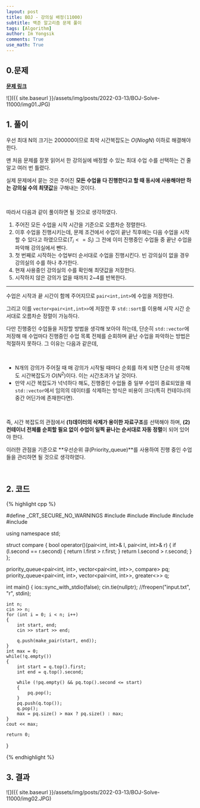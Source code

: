 ```yaml
---
layout: post
title: BOJ - 강의실 배정(11000)
subtitle: 백준 알고리즘 문제 풀이
tags: [Algorithm]
author: Im Yongsik
comments: True
use_math: True
---
```


## 0.문제

**[문제 링크](https://acmicpc.net/problem/11000)**

![]({{ site.baseurl }}/assets/img/posts/2022-03-13/BOJ-Solve-11000/img01.JPG)

## 1. 풀이

우선 최대 N의 크기는 200000이므로 최악 시간복잡도는 $O(NlogN)$ 이하로 해결해야 한다.

맨 처음 문제를 잘못 읽어서 한 강의실에 배정할 수 있는 최대 수업 수를 선택하는 건 줄 알고 여러 번 틀렸다.

실제 문제에서 묻는 것은 주어진 **모든 수업을 다 진행한다고 할 때 동시에 사용해야만 하는 강의실 수의 최댓값**을 구해내는 것이다.

<br/>

따라서 다음과 같이 풀이하면 될 것으로 생각하였다.

1. 주어진 모든 수업을 시작 시간을 기준으로 오름차순 정렬한다.
2. 이후 수업을 진행시키는데, 문제 조건에서 수업이 끝난 직후에는 다음 수업을 시작할 수 있다고 하였으므로($T_i <=S_i$) 그 전에 이미 진행중인 수업들 중 끝난 수업을 파악해 강의실에서 뺀다.
3. 첫 번째로 시작하는 수업부터 순서대로 수업을 진행시킨다. 빈 강의실이 없을 경우 강의실의 수를 하나 추가한다.
4. 현재 사용중인 강의실의 수를 확인해 최댓값을 저장한다.
5. 시작하지 않은 강의가 없을 때까지 2~4를 반복한다.

---

수업은 시작과 끝 시간이 함께 주어지므로 `pair<int,int>`에 수업을 저장한다. 

그리고 이를 `vector<pair<int,int>>`에 저장한 후 `std::sort`를 이용해 시작 시간 순서대로 오름차순 정렬이 가능하다.

다만 진행중인 수업들을 저장할 방법을 생각해 보아야 하는데, 단순히 `std::vector`에 저장해 매 수업마다 진행중인 수업 목록 전체를 순회하며 끝난 수업을 파악하는 방법은 적절하지 못하다. 그 이유는 다음과 같은데,

<br/>

* N개의 강의가 주어질 때 매 강의가 시작될 때마다 순회를 하게 되면 단순히 생각해도 시간복잡도가 $O(N^2)$이다. 이는 시간초과가 날 것이다.
* 만약 시간 복잡도가 넉넉하다 해도, 진행중인 수업들 중 일부 수업이 종료되었을 때 `std::vector`에서 임의의 데이터를 삭제하는 방식은 비용이 크다(특히 컨테이너의 중간 어딘가에 존재한다면).

<br/>

즉, 시간 복잡도의 관점에서 **(1)데이터의 삭제가 용이한 자료구조**를 선택해야 하며, **(2)컨테이너 전체를 순회할 필요 없이 수업이 일찍 끝나는 순서대로 자동 정렬**이 되어 있어야 한다.

이러한 관점을 기준으로 **우선순위 큐(Priority_queue)**를 사용하여 진행 중인 수업들을 관리하면 될 것으로 생각하였다.

<br/>

## 2. 코드

{% highlight cpp %}

#define _CRT_SECURE_NO_WARNINGS
#include <iostream>
#include <vector>
#include <algorithm>
#include <utility>
#include <queue>

using namespace std;

struct compare
{
	bool operator()(pair<int, int>& l, pair<int, int>& r)
	{
		if (l.second == r.second)
		{
			return l.first > r.first;
		}
		return l.second > r.second;
	}
};

priority_queue<pair<int, int>, vector<pair<int, int>>, compare> pq;
priority_queue<pair<int, int>, vector<pair<int, int>>, greater<>> q;

int main()
{
	ios::sync_with_stdio(false);
	cin.tie(nullptr);
	//freopen("input.txt", "r", stdin);

	int n;
	cin >> n;
	for (int i = 0; i < n; i++)
	{
		int start, end;
		cin >> start >> end;
	
		q.push(make_pair(start, end));
	}
	int max = 0;
	while(!q.empty())
	{
		int start = q.top().first;
		int end = q.top().second;
		
		while (!pq.empty() && pq.top().second <= start)
		{
			pq.pop();
		}
		pq.push(q.top());
		q.pop();
		max = pq.size() > max ? pq.size() : max;
	}
	cout << max;
	
	return 0;
}

{% endhighlight %}

## 3. 결과

![]({{ site.baseurl }}/assets/img/posts/2022-03-13/BOJ-Solve-11000/img02.JPG)